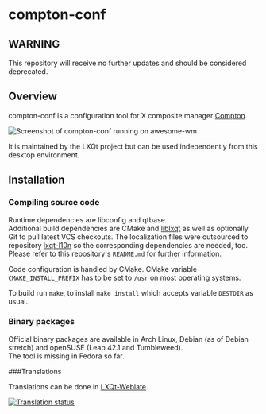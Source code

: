 # compton-conf

## WARNING

This repository will receive no further updates and should be considered deprecated.

## Overview

compton-conf is a configuration tool for X composite manager [Compton](https://github.com/chjj/compton).   

![Screenshot of compton-conf running on awesome-wm](https://i.imgur.com/2fSiAx8.png)

It is maintained by the LXQt project but can be used independently from this desktop environment.   

## Installation

### Compiling source code

Runtime dependencies are libconfig and qtbase.   
Additional build dependencies are CMake and [liblxqt](https://github.com/lxqt/liblxqt) as well as optionally
Git to pull latest VCS checkouts. The localization files were outsourced to repository [lxqt-l10n](https://github.com/lxqt/lxqt-l10n)
so the corresponding dependencies are needed, too. Please refer to this repository's `README.md` for further information.   

Code configuration is handled by CMake. CMake variable `CMAKE_INSTALL_PREFIX` has to be set to `/usr` on most operating systems.   

To build run `make`, to install `make install` which accepts variable `DESTDIR` as usual.   

### Binary packages

Official binary packages are available in Arch Linux, Debian (as of Debian stretch) and openSUSE (Leap 42.1 and Tumbleweed).   
The tool is missing in Fedora so far.   


###Translations

Translations can be done in [LXQt-Weblate](https://translate.lxqt-project.org/projects/lxqt-configuration/compton-conf/)

<a href="https://translate.lxqt-project.org/projects/lxqt-configuration/compton-conf/">
<img src="https://translate.lxqt-project.org/widgets/lxqt-configuration/-/compton-conf/multi-auto.svg" alt="Translation status" />
</a>


